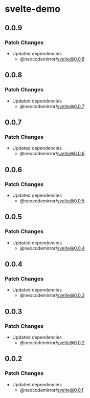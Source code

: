 # svelte-demo

## 0.0.9

### Patch Changes

- Updated dependencies
  - @neocodemirror/svelte@0.0.8

## 0.0.8

### Patch Changes

- Updated dependencies
  - @neocodemirror/svelte@0.0.7

## 0.0.7

### Patch Changes

- Updated dependencies
  - @neocodemirror/svelte@0.0.6

## 0.0.6

### Patch Changes

- Updated dependencies
  - @neocodemirror/svelte@0.0.5

## 0.0.5

### Patch Changes

- Updated dependencies
  - @neocodemirror/svelte@0.0.4

## 0.0.4

### Patch Changes

- Updated dependencies
  - @neocodemirror/svelte@0.0.3

## 0.0.3

### Patch Changes

- Updated dependencies
  - @neocodemirror/svelte@0.0.2

## 0.0.2

### Patch Changes

- Updated dependencies
  - @neocodemirror/svelte@0.0.1
